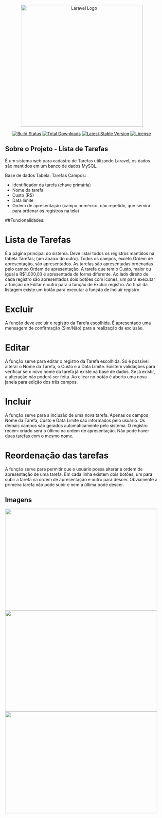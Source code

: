 <p align="center"><a href="https://laravel.com" target="_blank"><img src="https://raw.githubusercontent.com/laravel/art/master/logo-lockup/5%20SVG/2%20CMYK/1%20Full%20Color/laravel-logolockup-cmyk-red.svg" width="400" alt="Laravel Logo"></a></p>

<p align="center">
<a href="https://travis-ci.org/laravel/framework"><img src="https://travis-ci.org/laravel/framework.svg" alt="Build Status"></a>
<a href="https://packagist.org/packages/laravel/framework"><img src="https://img.shields.io/packagist/dt/laravel/framework" alt="Total Downloads"></a>
<a href="https://packagist.org/packages/laravel/framework"><img src="https://img.shields.io/packagist/v/laravel/framework" alt="Latest Stable Version"></a>
<a href="https://packagist.org/packages/laravel/framework"><img src="https://img.shields.io/packagist/l/laravel/framework" alt="License"></a>
</p>

## Sobre o Projeto - Lista de Tarefas

É um sistema web para cadastro de Tarefas utilizando Laravel, os dados são mantidos em um banco de dados MySQL.

Base de dados
Tabela: Tarefas
Campos:
- Identificador da tarefa (chave primária)
- Nome da tarefa
- Custo (R$)
- Data limite
- Ordem de apresentação (campo numérico, não repetido, que servirá para ordenar os registros na tela)

##Funcionalidades:
# Lista de Tarefas
É a página principal do sistema.
Deve listar todos os registros mantidos na tabela Tarefas; (um abaixo do outro).
Todos os campos, exceto Ordem de apresentação, são apresentados.
As tarefas são apresentadas ordenadas pelo campo Ordem de apresentação.
A tarefa que tem o Custo, maior ou igual a R$1.000,00 é apresentada de forma diferente.
Ao lado direito de cada registro são apresentados dois botões com icones, um para executar a função de Editar e outro para a função de Excluir registro.
Ao final da listagem existe um botão para executar a função de Incluir registro.

# Excluir
A função deve excluir o registro da Tarefa escolhida.
É apresentado uma mensagem de confirmação (Sim/Não) para a realização da exclusão.

# Editar
A função serve para editar o registro da Tarefa escolhida.
Só é possível alterar o Nome da Tarefa, o Custo e a Data Limite.
Existem validações para verificar se o novo nome da tarefa já existe na base de dados. Se já existir, a alteração não poderá ser feita.
Ao clicar no botão é aberto uma nova janela para edição dos três campos.

# Incluir
A função serve para a inclusão de uma nova tarefa.
Apenas os campos Nome da Tarefa, Custo e Data Limite são informados pelo usuário.
Os demais campos são gerados automaticamente pelo sistema.
O registro recém-criado será o último na ordem de apresentação.
Não pode haver duas tarefas com o mesmo nome.

# Reordenação das tarefas
A função serve para permitir que o usuário possa alterar a ordem de apresentação de uma tarefa.
Em cada linha existem dois botões, um para subir a tarefa na ordem de apresentação e outro para descer. 
Obviamente a primeira tarefa não pode subir e nem a última pode descer.

## Imagens
<img src="https://github.com/guilhermemattos16/lista-tarefas/public/imagens/print1.bmp" width="500" height="333">

<img src="https://github.com/guilhermemattos16/lista-tarefas/public/imagens/print2.bmp" width="500" height="333">

<img src="https://github.com/guilhermemattos16/lista-tarefas/public/imagens/print3.bmp" width="500" height="333">
